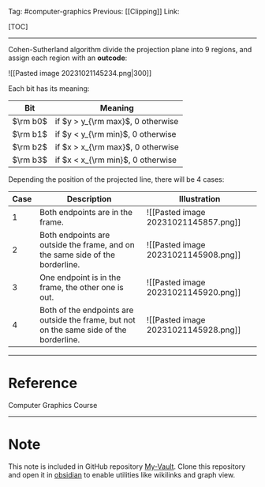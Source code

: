 Tag: #computer-graphics 
Previous: [[Clipping]]
Link: 

[TOC]

---

Cohen-Sutherland algorithm divide the projection plane into 9 regions, and assign each region with an **outcode**:

![[Pasted image 20231021145234.png|300]]

Each bit has its meaning:

| Bit      | Meaning                             |
| -------- | ----------------------------------- |
| $\rm b0$ | if $y > y_{\rm max}$, $0$ otherwise |
| $\rm b1$ | if $y < y_{\rm min}$, $0$ otherwise |
| $\rm b2$ | if $x > x_{\rm max}$, $0$ otherwise |
| $\rm b3$ | if $x < x_{\rm min}$, $0$ otherwise | 

Depending the position of the projected line, there will be 4 cases:

| Case | Description                                                                              | Illustration                         |
| ---- | ---------------------------------------------------------------------------------------- | ------------------------------------ |
| 1    | Both endpoints are in the frame.                                                         | ![[Pasted image 20231021145857.png]] |
| 2    | Both endpoints are outside the frame, and on the same side of the borderline.            | ![[Pasted image 20231021145908.png]] |
| 3    | One endpoint is in the frame, the other one is out.                                      | ![[Pasted image 20231021145920.png]] |
| 4    | Both of the endpoints are outside the frame, but not on the same side of the borderline. | ![[Pasted image 20231021145928.png]] | 

---

# Reference

Computer Graphics Course

---

# Note

This note is included in GitHub repository [My-Vault](https://github.com/LittleD3092/My-Vault.git). Clone this repository and open it in [obsidian](https://obsidian.md/) to enable utilities like wikilinks and graph view.